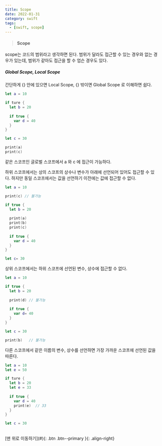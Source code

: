 ```yaml
---
title: Scope
date: 2022-01-31
category: swift
tags:
  - [swift, scope]
---
```


> #### Scope

scope는 코드의 범위라고 생각하면 된다. 범위가 달라도 접근할 수 있는 경우와 없는 경우가 있는데, 범위가 같아도 접근을 할 수 업슨 경우도 있다.


##### Global Scope, Local Scope

간단하게 {} 안에 있으면 Local Scope, {} 밖이면 Global Scope 로 이해하면 쉽다.

 
```swift
let a = 10

if ture {
  let b = 20
  
  if true {
    var d = 40
  }
}

let c = 30

print(a)
print(c)
```
같은 스코프인 글로벌 스코프에서 a 와 c 에 접근이 가능하다.
 

하위 스코프에서는 상의 스코프의 상수나 변수가 아래에 선언되어 있어도 접근할 수 있다.
하지만 동일 스코프에서는 값을 선언하기 이전에는 값에 접근할 수 없다.
```swift
let a = 10

print(c) // 불가능

if true {
  let b = 20
  
  print(a)
  print(b)
  print(c)
  
  if true {
    var d = 40
  }
}

let c= 30
 ```

상위 스코프에서는 하위 스코프에 선언된 변수, 상수에 접근할 수 없다.
```swift
let a = 10

if true {
  let b = 20
  
  print(d) // 불가능
  
  if true {
    var d= 40
  }
}

let c = 30

print(b)   // 불가능
 ```

다른 스코프에서 같은 이름의 변수, 상수를 선언하면 가장 가까운 스코프에 선언된 값을 따른다.
```swift
let a = 10
let e = 50

if ture {
  let b = 20
  let e = 33
  
  if true {
    var d = 40
    print(e)  // 33
  }
}

let c = 30
```

<br>
[맨 위로 이동하기](#){: .btn .btn--primary }{: .align-right}
<br>